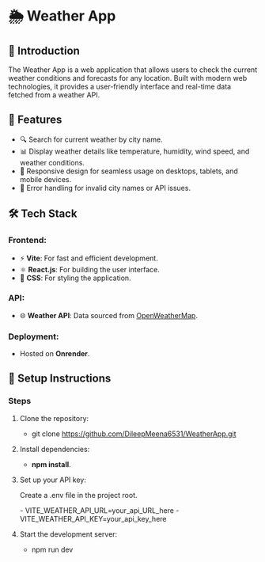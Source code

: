 # 🌦️ Weather App

## 📖 Introduction

The Weather App is a web application that allows users to check the current weather conditions and forecasts for any location. Built with modern web technologies, it provides a user-friendly interface and real-time data fetched from a weather API.

## 🌟 Features

- 🔍 Search for current weather by city name.
- 📊 Display weather details like temperature, humidity, wind speed, and weather conditions.
- 🌈 Responsive design for seamless usage on desktops, tablets, and mobile devices.
- 🚨 Error handling for invalid city names or API issues.

## 🛠️ Tech Stack

### Frontend:

- ⚡ **Vite**: For fast and efficient development.
- ⚛️ **React.js**: For building the user interface.
- 🎨 **CSS**: For styling the application.

### API:

- 🌐 **Weather API**: Data sourced from [OpenWeatherMap](https://openweathermap.org/).

### Deployment:

- Hosted on **Onrender**.

## 🚀 Setup Instructions

### Steps

1. Clone the repository:
   - git clone https://github.com/DileepMeena6531/WeatherApp.git

2. Install dependencies:
   - **npm install**.
3. Set up your API key:
   <p>Create a .env file in the project root.</p>
   - VITE_WEATHER_API_URL=your_api_URL_here
   - VITE_WEATHER_API_KEY=your_api_key_here

4. Start the development server:
   - npm run dev
